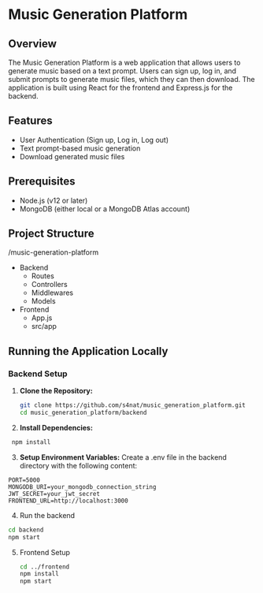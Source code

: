 # Music Generation Platform

## Overview

The Music Generation Platform is a web application that allows users to generate music based on a text prompt. Users can sign up, log in, and submit prompts to generate music files, which they can then download. The application is built using React for the frontend and Express.js for the backend.

## Features

- User Authentication (Sign up, Log in, Log out)
- Text prompt-based music generation
- Download generated music files

## Prerequisites

- Node.js (v12 or later)
- MongoDB (either local or a MongoDB Atlas account)

## Project Structure
/music-generation-platform
- Backend
  - Routes
  - Controllers
  - Middlewares
  - Models
- Frontend
  - App.js
  - src/app   


## Running the Application Locally

### Backend Setup

1. **Clone the Repository:**

   ```sh
   git clone https://github.com/s4nat/music_generation_platform.git
   cd music_generation_platform/backend
   ```

2. **Install Dependencies:**
 
 ```sh
  npm install
```

3. **Setup Environment Variables:**
  Create a .env file in the backend directory with the following content:
```.env
PORT=5000
MONGODB_URI=your_mongodb_connection_string
JWT_SECRET=your_jwt_secret
FRONTEND_URL=http://localhost:3000
```

4. Run the backend
```sh
cd backend
npm start
```
5. Frontend Setup
   ```sh
   cd ../frontend
   npm install
   npm start
   ```

   
   
